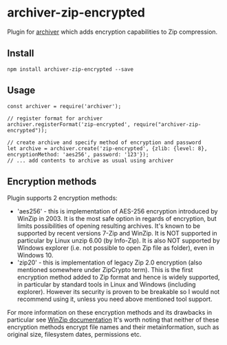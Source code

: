 # archiver-zip-encrypted
Plugin for [archiver](https://www.npmjs.com/package/archiver) which adds encryption capabilities to Zip compression.
## Install
```npm install archiver-zip-encrypted --save```
## Usage
```
const archiver = require('archiver');

// register format for archiver
archiver.registerFormat('zip-encrypted', require("archiver-zip-encrypted"));

// create archive and specify method of encryption and password
let archive = archiver.create('zip-encrypted', {zlib: {level: 8}, encryptionMethod: 'aes256', password: '123'});
// ... add contents to archive as usual using archiver
``` 
## Encryption methods
Plugin supports 2 encryption methods:
* 'aes256' - this is implementation of AES-256 encryption introduced by WinZip in 2003.
   It is the most safe option in regards of encryption, but limits possibilities of opening resulting archives.
   It's known to be supported by recent versions 7-Zip and WinZip. It is NOT supported in particular by
   Linux unzip 6.00 (by Info-Zip). It is also NOT supported by Windows explorer (i.e. not possible to open Zip file as folder),
   even in Windows 10. 
* 'zip20' - this is implementation of legacy Zip 2.0 encryption (also mentioned somewhere under ZipCrypto term).
   This is the first encryption method added to Zip format and hence is widely supported, in particular 
   by standard tools in Linux and Windows (including explorer). However its security is proven to be breakable
   so I would not recommend using it, unless you need above mentioned tool support.
      
For more information on these encryption methods and its drawbacks in particular see [WinZip documentation](https://www.winzip.com/aes_info.htm)
It's worth noting that neither of these encryption methods encrypt file names and their metainformation, 
such as original size, filesystem dates, permissions etc.